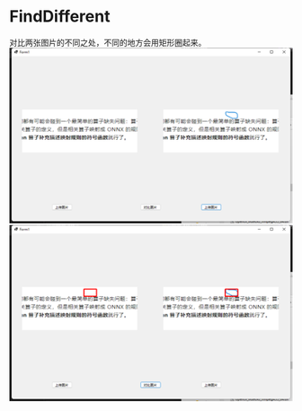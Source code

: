 # FindDifferent
对比两张图片的不同之处，不同的地方会用矩形圈起来。
![图片](https://github.com/liupade40/FindDifferent/blob/main/src/images/20220517134357.png)
![图片](https://github.com/liupade40/FindDifferent/blob/main/src/images/20220517134403.png)
